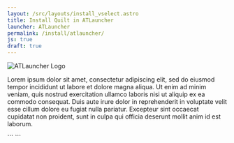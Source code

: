 ```yaml
---
layout: /src/layouts/install_vselect.astro
title: Install Quilt in ATLauncher
launcher: ATLauncher
permalink: /install/atlauncher/
js: true
draft: true
---
```


<img class="logo fshadow right" alt="ATLauncher Logo" src="/assets/img/launchers/atlauncher.svg" />

Lorem ipsum dolor sit amet, consectetur adipiscing elit, sed do eiusmod tempor incididunt ut labore et dolore magna aliqua. Ut enim ad minim veniam, quis nostrud exercitation ullamco laboris nisi ut aliquip ex ea commodo consequat. Duis aute irure dolor in reprehenderit in voluptate velit esse cillum dolore eu fugiat nulla pariatur. Excepteur sint occaecat cupidatat non proident, sunt in culpa qui officia deserunt mollit anim id est laborum.

<div class="clear"></div>

<div data-version-target="snippet">
```
<loader type="quilt" yarn="{yarn_version}" loader="{loader_version}"/>
```
</div>
